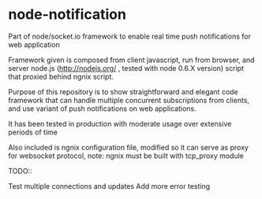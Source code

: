 node-notification
=================

Part of node/socket.io framework to enable real time push notifications for web application

Framework given is composed from client javascript, run from browser, and server node.js (http://nodejs.org/ , tested with node 0.6.X version)
script that proxied behind ngnix script.

Purpose of this repository is to show straightforward and elegant code framework that can handle multiple concurrent subscriptions from clients, and 
use variant of push notifications on web applications.

It has been tested in production with moderate usage over extensive periods of time

Also included is ngnix configuration file, modified so it can serve as proxy for websocket protocol, note: ngnix must be built with tcp_proxy module

TODO::

Test multiple connections and updates 
Add more error testing